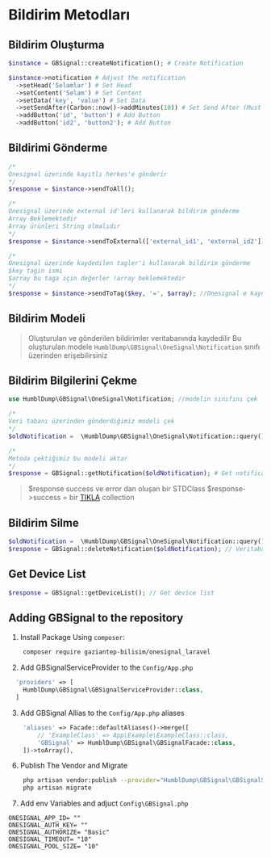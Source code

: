 

# Bildirim Metodları

## Bildirim Oluşturma

```php
$instance = GBSignal::createNotification(); # Create Notification

$instance->notification # Adjust the notification
  ->setHead('Selamlar') # Set Head
  ->setContent('Selam') # Set Content
  ->setData('key', 'value') # Set Data
  ->setSendAfter(Carbon::now()->addMinutes(10)) # Set Send After (Must Be Carbon Instance)
  ->addButton('id', 'button') # Add Button
  ->addButton('id2', 'button2'); # Add Button

```

## Bildirimi Gönderme
```php
/*
Onesignal üzerinde kayıtlı herkes'e gönderir
*/
$response = $instance->sendToAll();

/*
Onesignal üzerinde external id'leri kullanarak bildirim gönderme
Array Beklemektedir
Array ürünleri String olmalıdır
*/
$response = $instance->sendToExternal(['external_id1', 'external_id2']);

/*
Onesignal üzerinde kaydedilen tagler'i kullanarak bildirim gönderme
$key tagin ismi
$array bu taga için değerler !array beklemektedir
*/
$response = $instance->sendToTag($key, '=', $array); //Onesignal e kaydedilen tagları kullanarak bildirim gönderme
```

## Bildirim Modeli
> 	Oluşturulan ve gönderilen bildirimler veritabanında kaydedilir
> 	Bu oluşturulan modele `HumblDump\GBSignal\OneSignal\Notification` sınıfı üzerinden erişebilirsiniz

## Bildirim Bilgilerini Çekme
```php
use HumblDump\GBSignal\OneSignal\Notification; //modelin sınıfını çek

/*
Veri tabanı üzerinden gönderdiğimiz modeli çek
*/
$oldNotification =  \HumblDump\GBSignal\OneSignal\Notification::query()->first();

/*
Metoda çektiğimiz bu modeli aktar
*/
$response = GBSignal::getNotification($oldNotification); # Get notification invidual

```
> $response success ve error dan oluşan bir STDClass
> $response->success = bir [TIKLA](https://paste.ofcode.org/4PnAg5hzNERVvE86kUbQqS "obj") collection


## Bildirim Silme
```php
$oldNotification =  \HumblDump\GBSignal\OneSignal\Notification::query()->first();
$response = GBSignal::deleteNotification($oldNotification); // Veritabanından çekilen notification urununu beklemektedir
```

## Get Device List
```php
$response = GBSignal::getDeviceList(); // Get device list
```



## Adding GBSignal to the repository

1. Install Package Using `composer`:
```bash
    composer require gaziantep-bilisim/onesignal_laravel
```

2. Add GBSignalServiceProvider  to the `Config/App.php`
```php
  'providers' => [
    HumblDump\GBSignal\GBSignalServiceProvider::class,
  ]
```

3. Add GBSignal Allias to the `Config/App.php` aliases
```php
    'aliases' => Facade::defaultAliases()->merge([
        // 'ExampleClass' => App\Example\ExampleClass::class,
        'GBSignal' => HumblDump\GBSignal\GBSignalFacade::class,
    ])->toArray(),
```

6. Publish The Vendor and Migrate
```bash
    php artisan vendor:publish --provider="HumblDump\GBSignal\GBSignalServiceProvider"
    php artisan migrate
```

7. Add env Variables and adjuct `Config\GBSignal.php`
```env
ONESIGNAL_APP_ID= ""
ONESIGNAL_AUTH_KEY= ""
ONESIGNAL_AUTHORIZE= "Basic"
ONESIGNAL_TIMEOUT= "10"
ONESIGNAL_POOL_SIZE= "10"
```
